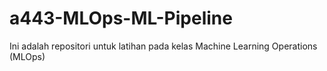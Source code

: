 # a443-MLOps-ML-Pipeline
Ini adalah repositori untuk latihan pada kelas Machine Learning Operations (MLOps)
